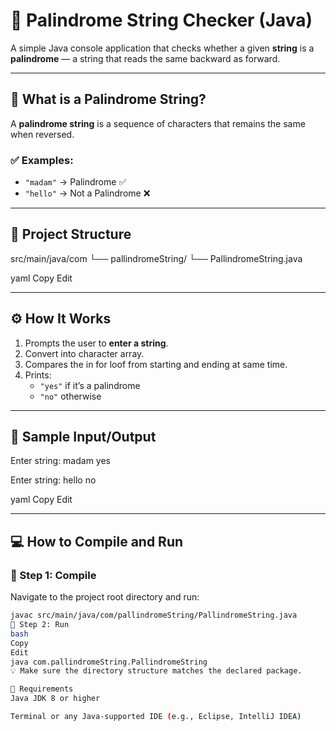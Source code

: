 # 🔁 Palindrome String Checker (Java)

A simple Java console application that checks whether a given **string** is a **palindrome** — a string that reads the same backward as forward.

---

## 📘 What is a Palindrome String?

A **palindrome string** is a sequence of characters that remains the same when reversed.

### ✅ Examples:
- `"madam"` → Palindrome ✅  
- `"hello"` → Not a Palindrome ❌

---

## 📂 Project Structure

src/main/java/com
└── pallindromeString/
└── PallindromeString.java

yaml
Copy
Edit

---

## ⚙️ How It Works

1. Prompts the user to **enter a string**.
2. Convert into character array.
3. Compares the in for loof from starting and ending at same time.
4. Prints:
   - `"yes"` if it’s a palindrome
   - `"no"` otherwise

---

## 🧪 Sample Input/Output

Enter string:
madam
yes

Enter string:
hello
no

yaml
Copy
Edit

---

## 💻 How to Compile and Run

### 📍 Step 1: Compile

Navigate to the project root directory and run:

```bash
javac src/main/java/com/pallindromeString/PallindromeString.java
📍 Step 2: Run
bash
Copy
Edit
java com.pallindromeString.PallindromeString
💡 Make sure the directory structure matches the declared package.

📎 Requirements
Java JDK 8 or higher

Terminal or any Java-supported IDE (e.g., Eclipse, IntelliJ IDEA)

